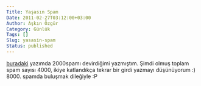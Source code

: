 ```yaml
---
Title: Yaşasın Spam
Date: 2011-02-27T03:12:00+03:00
Author: Aşkın Özgür
Category: Günlük
Tags: []
Slug: yasasin-spam
Status: published
---
```


[buradaki](http://blog.yollu.com/2009/08/03/2000i-devirdik-yasasin-spam/) yazımda 2000spamı devirdiğimi yazmıştım. Şimdi olmuş toplam spam sayısı 4000, ikiye katlandıkça tekrar bir girdi yazmayı düşünüyorum :) 8000. spamda buluşmak dileğiyle :P
